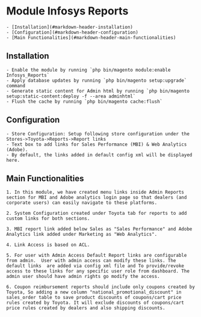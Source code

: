 # Module Infosys Reports

	- [Installation](#markdown-header-installation)
	- [Configuration](#markdown-header-configuration)
	- [Main Functionalities](#markdown-header-main-functionalities)

## Installation

	- Enable the module by running `php bin/magento module:enable Infosys_Reports`
	- Apply database updates by running `php bin/magento setup:upgrade` command
	- Generate static content for Admin html by running `php bin/magento setup:static-content:deploy -f --area adminhtml`
	- Flush the cache by running `php bin/magento cache:flush`

## Configuration

	- Store Configuration: Setup following store configuration under the Stores->Toyota->Reports->Report links
	- Text box to add links for Sales Performance (MBI) & Web Analytics (Adobe).
	- By default, the links added in default config xml will be displayed here.

## Main Functionalities
	1. In this module, we have created menu links inside Admin Reports section for MBI and Adobe analytics login page so that dealers (and corporate users) can easily navigate to these platforms.

	2. System Configuration created under Toyota tab for reports to add custom links for both sections.

	3. MBI report link added below Sales as "Sales Performance" and Adobe Analytics link added under Marketing as "Web Analytics".

	4. Link Access is based on ACL.

    5. For user with Admin Access Default Report links are configurable from admin.  User with admin access can modify these links. The default links  are added via config xml file and To provide/revoke access to these links for any specific user role from dashboard. The admin user should have admin rights go modify the access.

	6. Coupon reimbursement reports should include only coupons created by Toyota, So adding a new column "national_promotional_discount" in sales_order table to save product discounts of coupons/cart price rules created by Toyota. It will exclude discounts of coupons/cart price rules created by dealers and also shipping discounts.